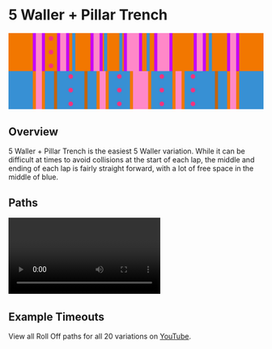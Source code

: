 # 5 Waller + Pillar Trench

![5 Waller + Pillar Trench](../images/variations/5-waller-pillar-trench.jpg)

## Overview

5 Waller + Pillar Trench is the easiest 5 Waller variation. While it can be difficult at times to avoid collisions at the start of each lap, the middle and ending of each lap is fairly straight forward, with a lot of free space in the middle of blue.

## Paths

<video controls>
  <source src="../../images/variations/5-waller-pillar-trench-standard-path.mp4" type="video/mp4">
</video>

## Example Timeouts

View all Roll Off paths for all 20 variations on [YouTube](https://www.youtube.com/playlist?list=PLG_QNSp9ZgJLWYSNl4vY26VJCZeOQHO1F).
